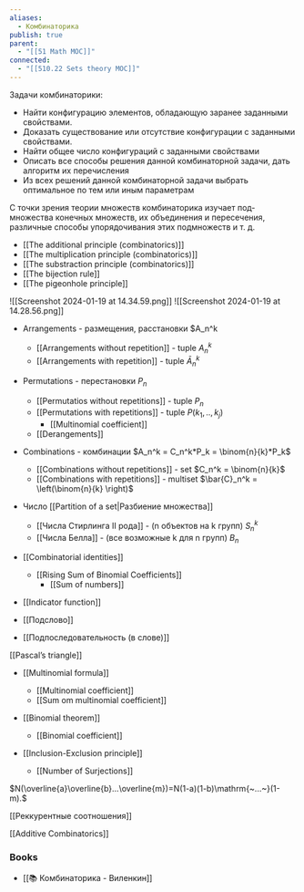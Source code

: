 ```yaml
---
aliases:
  - Комбинаторика
publish: true
parent:
  - "[[51 Math MOC]]"
connected:
  - "[[510.22 Sets theory MOC]]"
---
```

Задачи комбинаторики:
- Найти конфигурацию элементов, обладающую заранее заданными свойствами.
- Доказать существование или отсутствие конфигурации с заданными свойствами.
- Найти общее число конфигураций с заданными свойст­вами
- Описать все способы решения данной комбинаторной задачи, дать алгоритм их перечисления
- Из всех решений данной комбинаторной задачи выбрать оптимальное по тем или иным параметрам

С точки зрения теории множеств комбинаторика изучает под­ множества конечных множеств, их объединения и пересечения, различные способы упорядочивания этих подмножеств и т. д.

- [[The additional principle (combinatorics)]]
- [[The multiplication principle (combinatorics)]]
- [[The substraction principle (combinatorics)]]
- [[The bijection rule]] 
- [[The pigeonhole principle]]

![[Screenshot 2024-01-19 at 14.34.59.png]]
![[Screenshot 2024-01-19 at 14.28.56.png]]


- Arrangements - размещения, расстановки $A_n^k
	- [[Arrangements without repetition]] - tuple $A_n^k$
	- [[Arrangements with repetition]] - tuple $\bar{A}_n^k$
- Permutations - перестановки $P_n$
	- [[Permutatios without repetitions]] - tuple $P_n$
	- [[Permutations with repetitions]] - tuple $P(k_1,..,k_j)$
		- [[Multinomial coefficient]]
	- [[Derangements]] 
- Combinations - комбинации $A_n^k = C_n^k*P_k = \binom{n}{k}*P_k$
	- [[Combinations without repetitions]] - set $C_n^k = \binom{n}{k}$
	- [[Combinations with repetitions]] - multiset  $\bar{C}_n^k = \left(\binom{n}{k} \right)$
- Число [[Partition of a set|Разбиение множества]] 
	- [[Числа Стирлинга II рода]] - (n объектов на k групп) $S_n^k$
	- [[Числа Белла]] - (все возможные k для n групп) $B_n$

- [[Combinatorial identities]]
	- [[Rising Sum of Binomial Coefficients]]
		- [[Sum of numbers]]

- [[Indicator function]]

- [[Подслово]]
- [[Подпоследовательность (в слове)]]





[[Pascal’s triangle]]

- [[Multinomial formula]]
	- [[Multinomial coefficient]]
	- [[Sum om multinomial coefficient]]
- [[Binomial theorem]] 
	- [[Binomial coefficient]]

- [[Inclusion-Exclusion principle]]
	- [[Number of Surjections]]


$N(\overline{a}\overline{b}...\overline{m})=N(1-a)(1-b)\mathrm{~...~}(1-m).$


[[Реккурентные соотношения]]



[[Additive Combinatorics]]


### Books
- [[📚 Комбинаторика - Виленкин]]








